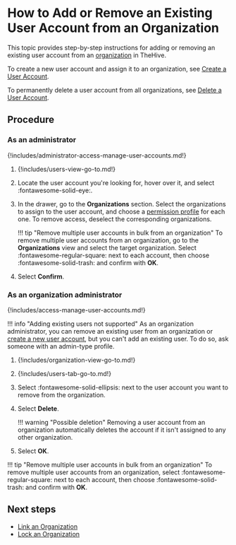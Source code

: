 # How to Add or Remove an Existing User Account from an Organization

This topic provides step-by-step instructions for adding or removing an existing user account from an [organization](about-organizations.md) in TheHive.

To create a new user account and assign it to an organization, see [Create a User Account](../../user-guides/organization/configure-organization/manage-user-accounts/create-a-user-account.md).

To permanently delete a user account from all organizations, see [Delete a User Account](../../user-guides/organization/configure-organization/manage-user-accounts/delete-a-user-account.md).

<h2>Procedure</h2>

### As an administrator

{!includes/administrator-access-manage-user-accounts.md!}

1. {!includes/users-view-go-to.md!}

2. Locate the user account you're looking for, hover over it, and select :fontawesome-solid-eye:.

3. In the drawer, go to the **Organizations** section. Select the organizations to assign to the user account, and choose a [permission profile](../../administration/profiles/about-profiles.md) for each one. To remove access, deselect the corresponding organizations.

    !!! tip "Remove multiple user accounts in bulk from an organization"
        To remove multiple user accounts from an organization, go to the **Organizations** view and select the target organization. Select :fontawesome-regular-square: next to each account, then choose :fontawesome-solid-trash: and confirm with **OK**.

4. Select **Confirm**.

### As an organization administrator

{!includes/access-manage-user-accounts.md!}

!!! info "Adding existing users not supported"
    As an organization administrator, you can remove an existing user from an organization or [create a new user account](../../user-guides/organization/configure-organization/manage-user-accounts/create-a-user-account.md#as-an-organization-administrator), but you can't add an existing user. To do so, ask someone with an admin-type profile.

1. {!includes/organization-view-go-to.md!}

2. {!includes/users-tab-go-to.md!}

3. Select :fontawesome-solid-ellipsis: next to the user account you want to remove from the organization.

4. Select **Delete**.

    !!! warning "Possible deletion"
        Removing a user account from an organization automatically deletes the account if it isn't assigned to any other organization.

5. Select **OK**.

!!! tip "Remove multiple user accounts in bulk from an organization"
    To remove multiple user accounts from an organization, select :fontawesome-regular-square: next to each account, then choose :fontawesome-solid-trash: and confirm with **OK**.

<h2>Next steps</h2>

* [Link an Organization](link-an-organization.md)
* [Lock an Organization](lock-an-organization.md)